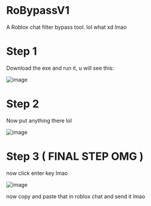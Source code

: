 # RoBypassV1
A Roblox chat filter bypass tool. lol what xd lmao

# Step 1
Download the exe and run it, u will see this:

![image](https://github.com/SmilingDeveloper11/RoBypassV1/assets/164572608/de6753a9-e547-4149-b5e7-df9f9d00df63)

# Step 2
Now put anything there lol

![image](https://github.com/SmilingDeveloper11/RoBypassV1/assets/164572608/e42ab56e-d209-4eb5-87dc-24205591481b)

# Step 3 ( FINAL STEP OMG )
now click enter key lmao

![image](https://github.com/SmilingDeveloper11/RoBypassV1/assets/164572608/81ad947d-c29e-450a-9aa5-64036def7aca)

now copy and paste that in roblox chat and send it lmao
